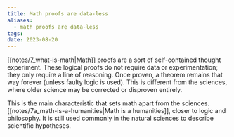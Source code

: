 ```yaml
---
title: Math proofs are data-less
aliases:
  - math proofs are data-less
tags: 
date: 2023-08-20
---
```


[[notes/7_what-is-math|Math]] proofs are a sort of self-contained thought experiment. These logical proofs do not require data or experimentation; they only require a line of reasoning. Once proven, a theorem remains that way forever (unless faulty logic is used). This is different from the sciences, where older science may be corrected or disproven entirely.

This is the main characteristic that sets math apart from the sciences. [[notes/7a_math-is-a-humanities|Math is a humanities]], closer to logic and philosophy. It is still used commonly in the natural sciences to describe scientific hypotheses.